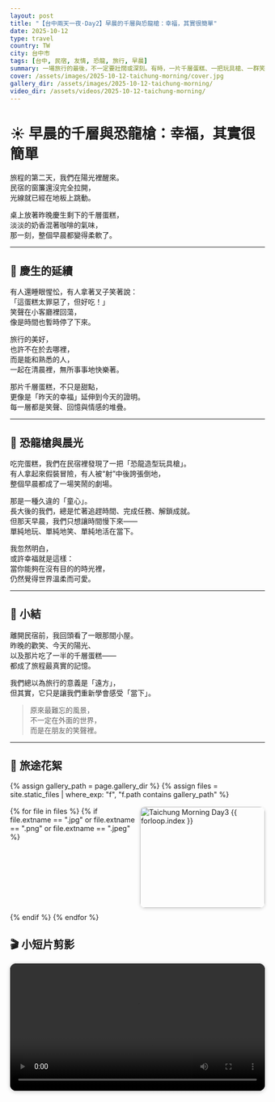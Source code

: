 ```yaml
---
layout: post
title: "【台中兩天一夜·Day2】早晨的千層與恐龍槍：幸福，其實很簡單"
date: 2025-10-12
type: travel
country: TW
city: 台中市
tags: [台中, 民宿, 友情, 恐龍, 旅行, 早晨]
summary: 一場旅行的最後，不一定要壯闊或深刻。有時，一片千層蛋糕、一把玩具槍、一群笑著的人，就足以讓早晨成為永恆。
cover: /assets/images/2025-10-12-taichung-morning/cover.jpg
gallery_dir: /assets/images/2025-10-12-taichung-morning/
video_dir: /assets/videos/2025-10-12-taichung-morning/
---
```


# ☀️ 早晨的千層與恐龍槍：幸福，其實很簡單  

旅程的第二天，我們在陽光裡醒來。  
民宿的窗簾還沒完全拉開，  
光線就已經在地板上跳動。  

桌上放著昨晚慶生剩下的千層蛋糕，  
淡淡的奶香混著咖啡的氣味，  
那一刻，整個早晨都變得柔軟了。  

---

## 🍰 慶生的延續  

有人還睡眼惺忪，有人拿著叉子笑著說：  
「這蛋糕太罪惡了，但好吃！」  
笑聲在小客廳裡回蕩，  
像是時間也暫時停了下來。  

旅行的美好，  
也許不在於去哪裡，  
而是能和熟悉的人，  
一起在清晨裡，無所事事地快樂著。  

那片千層蛋糕，不只是甜點，  
更像是「昨天的幸福」延伸到今天的證明。  
每一層都是笑聲、回憶與情感的堆疊。  

---

## 🦖 恐龍槍與晨光  

吃完蛋糕，我們在民宿裡發現了一把「恐龍造型玩具槍」。  
有人拿起來假裝冒險，有人被“射”中後誇張倒地，  
整個早晨都成了一場笑鬧的劇場。  

那是一種久違的「童心」。  
長大後的我們，總是忙著追趕時間、完成任務、解鎖成就。  
但那天早晨，我們只想讓時間慢下來——  
單純地玩、單純地笑、單純地活在當下。  

我忽然明白，  
或許幸福就是這樣：  
當你能夠在沒有目的的時光裡，  
仍然覺得世界溫柔而可愛。  

---

## 🌿 小結  

離開民宿前，我回頭看了一眼那間小屋。  
昨晚的歡笑、今天的陽光、  
以及那片吃了一半的千層蛋糕——  
都成了旅程最真實的記憶。  

我們總以為旅行的意義是「遠方」，  
但其實，它只是讓我們重新學會感受「當下」。  

> 原來最難忘的風景，  
> 不一定在外面的世界，  
> 而是在朋友的笑聲裡。  

---

## 📸 旅途花絮  

{% assign gallery_path = page.gallery_dir %}
{% assign files = site.static_files | where_exp: "f", "f.path contains gallery_path" %}
<div class="gallery">
  {% for file in files %}
    {% if file.extname == ".jpg" or file.extname == ".png" or file.extname == ".jpeg" %}
      <a href="{{ file.path | relative_url }}" target="_blank">
        <img src="{{ file.path | relative_url }}" alt="Taichung Morning Day3 {{ forloop.index }}" loading="lazy">
      </a>
    {% endif %}
  {% endfor %}
</div>

## 🎬 小短片剪影  

<div class="video-gallery">
  <video controls playsinline preload="metadata" style="width:100%;border-radius:12px;box-shadow:0 2px 8px rgba(0,0,0,.2);margin-bottom:12px;">
    <source src="{{ '/assets/videos/2025-10-12-taichung-morning/1012_dinasour.mp4' | relative_url }}" type="video/mp4">
  </video>
</div>

<style>
.gallery {
  display: grid;
  grid-template-columns: repeat(auto-fit, minmax(240px, 1fr));
  gap: 10px;
  margin-top: 1rem;
}
.gallery img {
  width: 100%;
  height: 200px;
  object-fit: cover;
  border-radius: 10px;
  box-shadow: 0 2px 6px rgba(0,0,0,0.15);
  transition: transform .25s ease;
}
.gallery img:hover { transform: scale(1.05); }
.video-gallery {
  display: grid;
  grid-template-columns: repeat(auto-fit, minmax(320px, 1fr));
  gap: 16px;
  margin-top: 1rem;
}
.video-gallery video {
  width: 100%;
  border-radius: 12px;
  background: #000;
  transition: transform .25s ease, box-shadow .25s ease;
}
.video-gallery video:hover {
  transform: scale(1.02);
  box-shadow: 0 4px 12px rgba(0,0,0,0.25);
}
</style>
